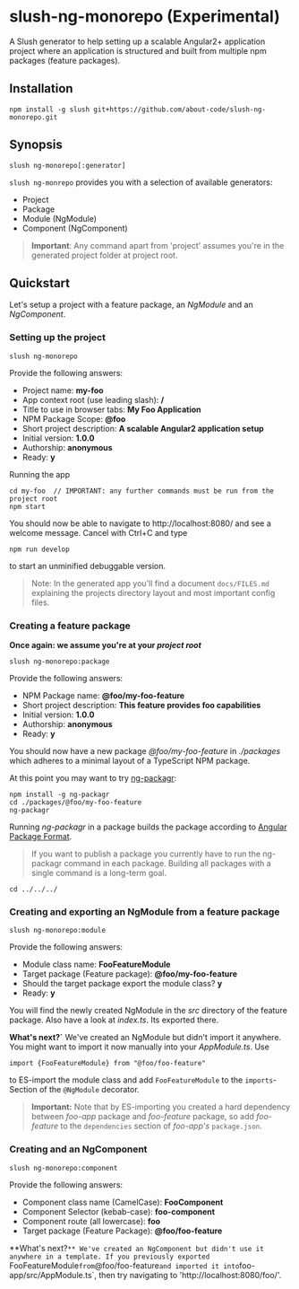 # slush-ng-monorepo (Experimental)

A Slush generator to help setting up a scalable Angular2+ application project
where an application is structured and built from multiple npm packages
(feature packages).

## Installation

```
npm install -g slush git+https://github.com/about-code/slush-ng-monorepo.git
```

## Synopsis
```
slush ng-monorepo[:generator]
```

`slush ng-monrepo` provides you with a selection of available generators:

- Project
- Package
- Module (NgModule)
- Component (NgComponent)

> **Important**: Any command apart from 'project' assumes you're in the generated
project folder at project root.

## Quickstart

Let's setup a project with a feature package, an *NgModule* and an *NgComponent*.

### Setting up the project

```
slush ng-monorepo
```

Provide the following answers:
- Project name: **my-foo**
- App context root (use leading slash): **/**
- Title to use in browser tabs: **My Foo Application**
- NPM Package Scope: **@foo**
- Short project description: **A scalable Angular2 application setup**
- Initial version: **1.0.0**
- Authorship: **anonymous**
- Ready: **y**

Running the app
```
cd my-foo  // IMPORTANT: any further commands must be run from the project root
npm start
```
You should now be able to navigate to http://localhost:8080/ and see a welcome
message. Cancel with Ctrl+C and type
```
npm run develop
```
to start an unminified debuggable version.

> Note: In the generated app you'll find a document `docs/FILES.md` explaining
the projects directory layout and most important config files.

### Creating a feature package

**Once again: we assume you're at your *project root***

```
slush ng-monorepo:package
```
Provide the following answers:
- NPM Package name: **@foo/my-foo-feature**
- Short project description: **This feature provides foo capabilities**
- Initial version: **1.0.0**
- Authorship: **anonymous**
- Ready: **y**

You should now have a new package *@foo/my-foo-feature* in *./packages* which
adheres to a minimal layout of a TypeScript NPM package.

At this point you may want to try [ng-packagr](https://github.com/dherges/ng-packagr):
```
npm install -g ng-packagr
cd ./packages/@foo/my-foo-feature
ng-packagr
```
Running *ng-packagr* in a package builds the package according to
[Angular Package Format](https://docs.google.com/document/d/1CZC2rcpxffTDfRDs6p1cfbmKNLA6x5O-NtkJglDaBVs/preview).

> If you want to publish a package you currently have to run the ng-packagr
command in each package. Building all packages with a single command is a
long-term goal.

```
cd ../../../
```

### Creating and exporting an NgModule from a feature package
```
slush ng-monorepo:module
```
Provide the following answers:
- Module class name: **FooFeatureModule**
- Target package (Feature package): **@foo/my-foo-feature**
- Should the target package export the module class? **y**
- Ready: **y**

You will find the newly created NgModule in the *src* directory of the feature
package. Also have a look at *index.ts*. Its exported there.

**What's next?`**
We've created an NgModule but didn't import it anywhere. You might want to import
it now manually into your *AppModule.ts*. Use
```
import {FooFeatureModule} from "@foo/foo-feature"
```
to ES-import the module class and add `FooFeatureModule` to the `imports`-Section
of the `@NgModule` decorator.

> **Important:** Note that by ES-importing you created a hard dependency between
*foo-app* package and *foo-feature* package, so add *foo-feature* to the
`dependencies` section of *foo-app's* `package.json`.


### Creating and an NgComponent
```
slush ng-monorepo:component
```
Provide the following answers:
- Component class name (CamelCase): **FooComponent**
- Component Selector (kebab-case): **foo-component**
- Component route (all lowercase): **foo**
- Target package (Feature Package): **@foo/foo-feature**

**What's next?`**
We've created an NgComponent but didn't use it anywhere in a template.
If you previously exported `FooFeatureModule` from `@foo/foo-feature` and
imported it into `foo-app/src/AppModule.ts`, then try navigating to
'http://localhost:8080/foo/'.
